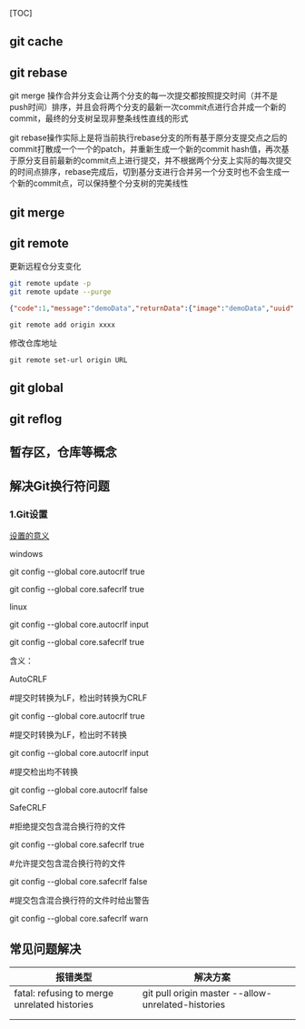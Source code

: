 [TOC]

## 

## git cache



## git rebase

git merge 操作合并分支会让两个分支的每一次提交都按照提交时间（并不是push时间）排序，并且会将两个分支的最新一次commit点进行合并成一个新的commit，最终的分支树呈现非整条线性直线的形式

git rebase操作实际上是将当前执行rebase分支的所有基于原分支提交点之后的commit打散成一个一个的patch，并重新生成一个新的commit hash值，再次基于原分支目前最新的commit点上进行提交，并不根据两个分支上实际的每次提交的时间点排序，rebase完成后，切到基分支进行合并另一个分支时也不会生成一个新的commit点，可以保持整个分支树的完美线性



## git merge



## git remote

更新远程仓分支变化

```bash
git remote update -p
git remote update --purge
```



```json
{"code":1,"message":"demoData","returnData":{"image":"demoData","uuid":"demoData"}}
```





```shell
git remote add origin xxxx
```



修改仓库地址

```
git remote set-url origin URL
```







## git global



## git reflog





## 暂存区，仓库等概念



## 解决Git换行符问题

### 1.Git设置

 [设置的意义](https://blog.csdn.net/xuewuzhijin2012/article/details/50117181)

windows

git config --global core.autocrlf true

git config --global core.safecrlf true

linux

git config --global core.autocrlf input

git config --global core.safecrlf true

含义：

AutoCRLF

\#提交时转换为LF，检出时转换为CRLF

git config --global core.autocrlf true

 

\#提交时转换为LF，检出时不转换

git config --global core.autocrlf input

 

\#提交检出均不转换

git config --global core.autocrlf false

SafeCRLF

\#拒绝提交包含混合换行符的文件

git config --global core.safecrlf true

 

\#允许提交包含混合换行符的文件

git config --global core.safecrlf false

 

\#提交包含混合换行符的文件时给出警告

git config --global core.safecrlf warn



## 常见问题解决

| 报错类型                                     | 解决方案                                           |      |
| -------------------------------------------- | -------------------------------------------------- | ---- |
| fatal: refusing to merge unrelated histories | git pull origin master --allow-unrelated-histories |      |
|                                              |                                                    |      |
|                                              |                                                    |      |



## 





